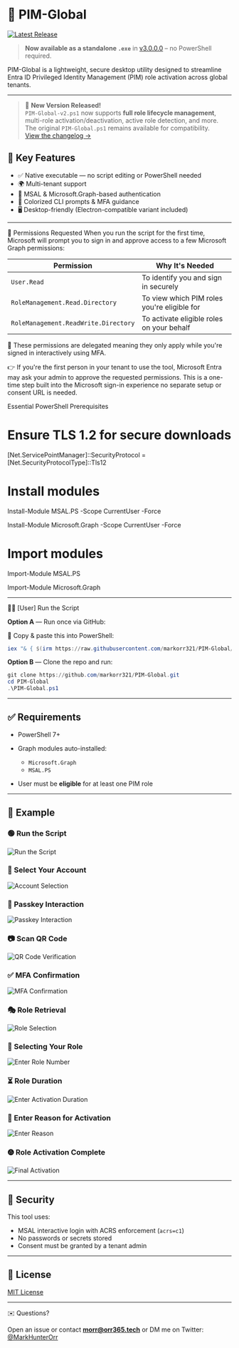 # 🔐 PIM-Global

[![Latest Release](https://img.shields.io/github/v/release/markorr321/PIM-Global?label=Download%20PIM-Global.exe&style=for-the-badge)](https://github.com/markorr321/PIM-Global/releases/latest)

> **Now available as a standalone `.exe`** in [v3.0.0.0](https://github.com/markorr321/PIM-Global/releases/tag/v3.0.0) – no PowerShell required.

PIM-Global is a lightweight, secure desktop utility designed to streamline Entra ID Privileged Identity Management (PIM) role activation across global tenants.

---

> 🚀 **New Version Released!**  
> `PIM-Global-v2.ps1` now supports **full role lifecycle management**, multi-role activation/deactivation, active role detection, and more.  
> The original `PIM-Global.ps1` remains available for compatibility.  
> [View the changelog →](./CHANGELOG.md)


## 🚀 Key Features

- ✅ Native executable — no script editing or PowerShell needed  
- 🌍 Multi-tenant support  
- 🔐 MSAL & Microsoft.Graph-based authentication  
- 🎨 Colorized CLI prompts & MFA guidance  
- 🖥️ Desktop-friendly (Electron-compatible variant included)  

---


🔐 Permissions Requested
When you run the script for the first time, Microsoft will prompt you to sign in and approve access to a few Microsoft Graph permissions:

| Permission                           | Why It's Needed                             |
| ------------------------------------ | ------------------------------------------- |
| `User.Read`                          | To identify you and sign in securely        |
| `RoleManagement.Read.Directory`      | To view which PIM roles you're eligible for |
| `RoleManagement.ReadWrite.Directory` | To activate eligible roles on your behalf   |


📌 These permissions are delegated meaning they only apply while you're signed in interactively using MFA.

👉 If you're the first person in your tenant to use the tool, Microsoft Entra may ask your admin to approve the requested permissions.
This is a one-time step built into the Microsoft sign-in experience no separate setup or consent URL is needed.


Essential PowerShell Prerequisites

# Ensure TLS 1.2 for secure downloads
[Net.ServicePointManager]::SecurityProtocol = [Net.SecurityProtocolType]::Tls12

# Install modules

Install-Module MSAL.PS -Scope CurrentUser -Force

Install-Module Microsoft.Graph -Scope CurrentUser -Force

# Import modules

Import-Module MSAL.PS

Import-Module Microsoft.Graph

---

🧑‍💻 \[User] Run the Script

**Option A** — Run once via GitHub:

📅 Copy & paste this into PowerShell:

```powershell
iex "& { $(irm https://raw.githubusercontent.com/markorr321/PIM-Global/main/PIM-Global.ps1) }"
```

**Option B** — Clone the repo and run:

```powershell
git clone https://github.com/markorr321/PIM-Global.git
cd PIM-Global
.\PIM-Global.ps1
```

---

## ✅ Requirements

* PowerShell 7+
* Graph modules auto-installed:

  * `Microsoft.Graph`
  * `MSAL.PS`
* User must be **eligible** for at least one PIM role

---

## 🧠 Example

### 🟢 Run the Script

![Run the Script](images/PIM%20-%20Manual%20Script%20Interaction.png)

### 👤 Select Your Account

![Account Selection](images/PIM%20-%20Account%20Selection.png)

### 🔑 Passkey Interaction

![Passkey Interaction](images/PIM%20-%20Device%20Selection.png)

### 📷 Scan QR Code

![QR Code Verification](images/PIM%20-%20QR%20Code%20Verification.png)

### ✅ MFA Confirmation

![MFA Confirmation](images/PIM%20-%20Final%20MFA.png)

### 🎭 Role Retrieval

![Role Selection](images/PIM%20-%20Role%20Selection.png)

### 🧾 Selecting Your Role

![Enter Role Number](images/PIM%20-%20Enter%20Role%20Number.png)

### ⏳ Role Duration

![Enter Activation Duration](images/PIM%20-%20Enter%20Activation%20Duration.png)

### 📝 Enter Reason for Activation

![Enter Reason](images/PIM%20-%20Enter%20reason%20for%20activation.png)

### 🟖️ Role Activation Complete

![Final Activation](images/PIM-Final.png)

---

## 🔐 Security

This tool uses:

* MSAL interactive login with ACRS enforcement (`acrs=c1`)
* No passwords or secrets stored
* Consent must be granted by a tenant admin

---

## 📜 License

[MIT License](LICENSE)

---

✉️ Questions?

Open an issue or contact **[morr@orr365.tech](mailto:morr@orr365.tech)**
or DM me on Twitter: [@MarkHunterOrr](https://twitter.com/MarkHunterOrr)
